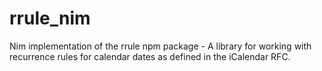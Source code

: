 # rrule_nim
Nim implementation of the rrule npm package - A library for working with recurrence rules for calendar dates as defined in the iCalendar RFC.
